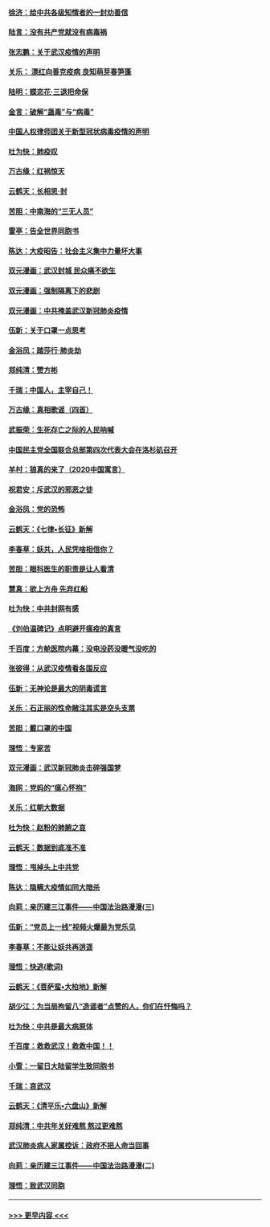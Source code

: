 #### [徐济：给中共各级知情者的一封劝善信](../pages/nsc993/n11868561.md?t=02150932) 
#### [陆言：没有共产党就没有病毒祸](../pages/nsc993/n11868232.md?t=02150932) 
#### [张志鹏：关于武汉疫情的声明](../pages/nsc993/n11867182.md?t=02150932) 
#### [关乐： 漂红向善克疫病 良知萌芽春笋蓬](../pages/nsc993/n11865710.md?t=02150932) 
#### [陆明：蝶恋花‧三退把命保](../pages/nsc993/n11865673.md?t=02150932) 
#### [金言：破解“蛊毒”与“病毒”](../pages/nsc993/n11864103.md?t=02150932) 
#### [中国人权律师团关于新型冠状病毒疫情的声明](../pages/nsc993/n11864249.md?t=02150932) 
#### [吐为快：肺疫叹](../pages/nsc993/n11864027.md?t=02150932) 
#### [万古缘：红祸惊天](../pages/nsc993/n11864079.md?t=02150932) 
#### [云鹤天：长相思‧封](../pages/nsc993/n11864006.md?t=02150932) 
#### [苦胆：中南海的“三无人员”](../pages/nsc993/n11862997.md?t=02150932) 
#### [雷亭：告全世界同胞书](../pages/nsc993/n11862572.md?t=02150932) 
#### [陈达：大疫昭告：社会主义集中力量坏大事](../pages/nsc993/n11859419.md?t=02150932) 
#### [双元漫画：武汉封城 民众痛不欲生](../pages/nsc993/n11859287.md?t=02150932) 
#### [双元漫画：强制隔离下的悲剧](../pages/nsc993/n11859244.md?t=02150932) 
#### [双元漫画：中共掩盖武汉新冠肺炎疫情](../pages/nsc993/n11858249.md?t=02150932) 
#### [伍新：关于口罩一点思考](../pages/nsc993/n11859195.md?t=02150932) 
#### [金浴凤：踏莎行‧肺炎劫](../pages/nsc993/n11858227.md?t=02150932) 
#### [郑纯清：赞方彬](../pages/nsc993/n11856803.md?t=02150932) 
#### [千瑞；中国人，主宰自己！](../pages/nsc993/n11856793.md?t=02150932) 
#### [万古缘：真相歌谣（四首）](../pages/nsc993/n11856263.md?t=02150932) 
#### [武振荣：生死存亡之际的人民呐喊](../pages/nsc993/n11856256.md?t=02150932) 
#### [中国民主党全国联合总部第四次代表大会在洛杉矶召开](../pages/nsc993/n11856344.md?t=02150932) 
#### [羊村：狼真的来了（2020中国寓言）](../pages/nsc993/n11856229.md?t=02150932) 
#### [祝君安：斥武汉的邪恶之徒](../pages/nsc993/n11855861.md?t=02150932) 
#### [金浴凤：党的恐怖](../pages/nsc993/n11855849.md?t=02150932) 
#### [云鹤天：《七律▪长征》新解](../pages/nsc993/n11855479.md?t=02150932) 
#### [李春草：妖共，人民凭啥相信你？](../pages/nsc993/n11855196.md?t=02150932) 
#### [苦胆：眼科医生的职责是让人看清](../pages/nsc993/n11853840.md?t=02150932) 
#### [慧真：欲上方舟 先弃红船](../pages/nsc993/n11853483.md?t=02150932) 
#### [吐为快：中共封网有感](../pages/nsc993/n11852575.md?t=02150932) 
#### [《刘伯温碑记》点明避开瘟疫的真言](../pages/nsc993/n11852128.md?t=02150932) 
#### [千百度：方舱医院内幕：没电没药没暖气没吃的](../pages/nsc993/n11850211.md?t=02150932) 
#### [张彼得：从武汉疫情看各国反应](../pages/nsc993/n11850102.md?t=02150932) 
#### [伍新：无神论是最大的阴毒谎言](../pages/nsc993/n11846129.md?t=02150932) 
#### [关乐：石正丽的性命赌注其实是空头支票](../pages/nsc993/n11846109.md?t=02150932) 
#### [苦胆：戴口罩的中国](../pages/nsc993/n11845576.md?t=02150932) 
#### [理悟：专家苦](../pages/nsc993/n11845564.md?t=02150932) 
#### [双元漫画：武汉新冠肺炎击碎强国梦](../pages/nsc993/n11843320.md?t=02150932) 
#### [海网：党妈的“瘟心怀抱”](../pages/nsc993/n11840740.md?t=02150932) 
#### [关乐：红朝大数据](../pages/nsc993/n11840675.md?t=02150932) 
#### [吐为快：赵粉的肺腑之哀](../pages/nsc993/n11840618.md?t=02150932) 
#### [云鹤天：数据到底准不准](../pages/nsc993/n11840325.md?t=02150932) 
#### [理悟：甩掉头上中共党](../pages/nsc993/n11838826.md?t=02150932) 
#### [陈达：隐瞒大疫情如同大暗杀](../pages/nsc993/n11838771.md?t=02150932) 
#### [向莉：亲历建三江事件——中国法治路漫漫(三)](../pages/nsc993/n11831825.md?t=02150932) 
#### [伍新：“党员上一线”视频火爆最为党乐见](../pages/nsc993/n11838200.md?t=02150932) 
#### [李春草：不能让妖共再逍遥](../pages/nsc993/n11838102.md?t=02150932) 
#### [理悟：快逃(歌词)](../pages/nsc993/n11838083.md?t=02150932) 
#### [云鹤天：《菩萨蛮▪大柏地》新解](../pages/nsc993/n11838059.md?t=02150932) 
#### [胡少江：为当局拘留八“造谣者”点赞的人，你们在忏悔吗？](../pages/nsc993/n11836801.md?t=02150932) 
#### [吐为快：中共是最大病原体](../pages/nsc993/n11836748.md?t=02150932) 
#### [千百度：救救武汉！救救中国！！](../pages/nsc993/n11836145.md?t=02150932) 
#### [小雪：一留日大陆留学生致同胞书](../pages/nsc993/n11834624.md?t=02150932) 
#### [千瑞：哀武汉](../pages/nsc993/n11833647.md?t=02150932) 
#### [云鹤天：《清平乐▪六盘山》新解](../pages/nsc993/n11833611.md?t=02150932) 
#### [郑纯清：中共年关好难熬 熬过更难熬](../pages/nsc993/n11833489.md?t=02150932) 
#### [武汉肺炎病人家属控诉：政府不把人命当回事](../pages/nsc993/n11833205.md?t=02150932) 
#### [向莉：亲历建三江事件——中国法治路漫漫(二)](../pages/nsc993/n11829102.md?t=02150932) 
#### [理悟：致武汉同胞](../pages/nsc993/n11831522.md?t=02150932) 

----
#### [ >>> 更早内容 <<< ](../indexes/nsc993-earlier.md)
